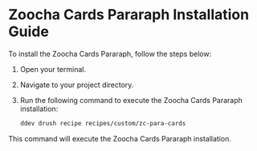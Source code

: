 # Zoocha Cards Pararaph Installation Guide

To install the Zoocha Cards Pararaph, follow the steps below:

1. Open your terminal.
2. Navigate to your project directory.
3. Run the following command to execute the Zoocha Cards Pararaph installation:

    ```sh
    ddev drush recipe recipes/custom/zc-para-cards
    ```

This command will execute the Zoocha Cards Pararaph installation.
